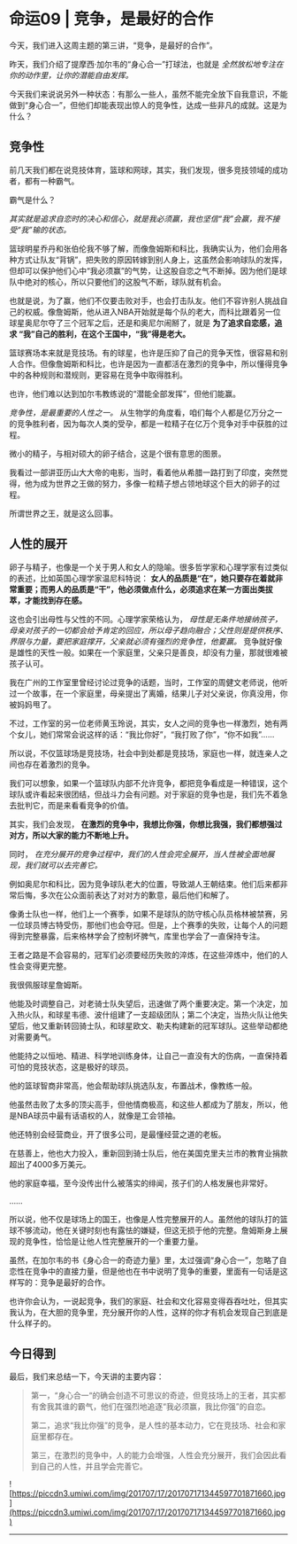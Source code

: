 # 命运09 | 竞争，是最好的合作

今天，我们进入这周主题的第三讲，“竞争，是最好的合作”。

昨天，我们介绍了提摩西·加尔韦的“身心合一”打球法，也就是 *全然放松地专注在你的动作里，让你的潜能自由发挥。*

今天我们来说说另外一种状态：有那么一些人，虽然不能完全放下自我意识，不能做到“身心合一”，但他们却能表现出惊人的竞争性，达成一些非凡的成就。这是为什么？

## 竞争性

前几天我们都在说竞技体育，篮球和网球，其实，我们发现，很多竞技领域的成功者，都有一种霸气。

霸气是什么？

 *其实就是追求自恋时的决心和信心，就是我必须赢，我也坚信“我”会赢，我不接受“我”输的状态。*

篮球明星乔丹和张伯伦我不够了解，而像詹姆斯和科比，我确实认为，他们会用各种方式让队友“背锅”，把失败的原因转嫁到别人身上，这虽然会影响球队的发挥，但却可以保护他们心中“我必须赢”的气势，让这股自恋之气不断掉。因为他们是球队中绝对的核心，所以只要他们的这股气不断，球队就有机会。

也就是说，为了赢，他们不仅要击败对手，也会打击队友。他们不容许别人挑战自己的权威。像詹姆斯，他从进入NBA开始就是每个队的老大，而科比跟着另一位球星奥尼尔夺了三个冠军之后，还是和奥尼尔闹掰了，就是 **为了追求自恋感，追求 “我”自己的胜利，在这个王国中，“我”得是老大。**

篮球赛场本来就是竞技场。有的球星，也许是压抑了自己的竞争天性，很容易和别人合作。但像詹姆斯和科比，也许是因为一直都活在激烈的竞争中，所以懂得竞争中的各种规则和潜规则，更容易在竞争中取得胜利。

也许，他们难以达到加尔韦教练说的“潜能全部发挥”，但他们能赢。

 *竞争性，是最重要的人性之一。* 从生物学的角度看，咱们每个人都是亿万分之一的竞争胜利者，因为每次人类的受孕，都是一粒精子在亿万个竞争对手中获胜的过程。

微小的精子，与相对硕大的卵子结合，这是个很有意思的图景。

我看过一部讲亚历山大大帝的电影，当时，看着他从希腊一路打到了印度，突然觉得，他为成为世界之王做的努力，多像一粒精子想占领地球这个巨大的卵子的过程。

所谓世界之王，就是这么回事。

## 人性的展开

卵子与精子，也像是一个关于男人和女人的隐喻。很多哲学家和心理学家有过类似的表述，比如英国心理学家温尼科特说： **女人的品质是“在”，她只要存在着就非常重要；而男人的品质是“干”，他必须做点什么，必须追求在某一方面出类拔萃，才能找到存在感。**

这也会引出母性与父性的不同。心理学家荣格认为， *母性是无条件地接纳孩子，母亲对孩子的一切都会给予肯定的回应，所以母子趋向融合；父性则是提供秩序、界限与力量，要把家庭撑开，父亲就必须有强烈的竞争性，他要赢。* 竞争就好像是雄性的天性一般。如果在一个家庭里，父亲只是善良，却没有力量，那就很难被孩子认可。

我在广州的工作室里曾经讨论过竞争的话题，当时，工作室的周健文老师说，他听过一个故事，在一个家庭里，母亲提出了离婚，结果儿子对父亲说，你真没用，你被妈妈甩了。

不过，工作室的另一位老师黄玉玲说，其实，女人之间的竞争也一样激烈，她有两个女儿，她们常常会说这样的话：“我比你好”，“我打败了你”，“你不如我”……

所以说，不仅篮球场是竞技场，社会中到处都是竞技场，家庭也一样，就连亲人之间也存在着激烈的竞争。

我们可以想象，如果一个篮球队内部不允许竞争，都把竞争看成是一种错误，这个球队或许看起来很团结，但战斗力会有问题。对于家庭的竞争也是，我们先不着急去批判它，而是来看看竞争的价值。

其实，我们会发现， **在激烈的竞争中，我想比你强，你想比我强，我们都想强过对方，所以大家的能力不断地上升。**

同时， *在充分展开的竞争过程中，我们的人性会完全展开，当人性被全面地展现，我们就可以去完善它。*

例如奥尼尔和科比，因为竞争球队老大的位置，导致湖人王朝结束。他们后来都非常后悔，多次在公众面前表达了对对方的歉意，最后他们和解了。

像勇士队也一样，他们上一个赛季，如果不是球队的防守核心队员格林被禁赛，另一位球员博古特受伤，那他们也会夺冠。但是，上个赛季的失败，让每个人的问题得到完整暴露，后来格林学会了控制坏脾气，库里也学会了一直保持专注。

王者之路是不会容易的，冠军们必须要经历失败的淬炼，在这些淬炼中，他们的人性会变得更完整。

我很佩服球星詹姆斯。

他能及时调整自己，对老骑士队失望后，迅速做了两个重要决定。第一个决定，加入热火队，和球星韦德、波什组建了一支超级团队；第二个决定，当热火队让他失望后，他又重新转回骑士队，和球星欧文、勒夫构建新的冠军球队。这些举动都绝对需要勇气。

他能持之以恒地、精进、科学地训练身体，让自己一直没有大的伤病，一直保持着可怕的竞技状态，这是极好的球员。

他的篮球智商非常高，他会帮助球队挑选队友，布置战术，像教练一般。

他虽然击败了太多的顶尖高手，但他情商极高，和这些人都成为了朋友，所以，他是NBA球员中最有话语权的人，就像是工会领袖。

他还特别会经营商业，开了很多公司，是最懂经营之道的老板。

在慈善上，他也大力投入，重新回到骑士队后，他在美国克里夫兰市的教育业捐款超出了4000多万美元。

他的家庭幸福，至今没传出什么被落实的绯闻，孩子们的人格发展也非常好。

……

所以说，他不仅是球场上的国王，也像是人性完整展开的人。虽然他的球队打的篮球不够流动，他在关键时刻也有露怯的嫌疑，但这无损于他的完整。詹姆斯身上展现的竞争性，恰恰是让他人性完整展开的一个重要力量。 

虽然，在加尔韦的书《身心合一的奇迹力量》里，太过强调“身心合一”，忽略了自恋性在竞争中的直接力量，但是他也在书中说明了竞争的重要，里面有一句话是这样写的：竞争是最好的合作。

也许你会认为，一说起竞争，我们的家庭、社会和文化容易变得吞吞吐吐，但其实我认为，在大胆的竞争里，充分展开你的人性，这样的你才有机会发现自己到底是什么样子的。

## 今日得到

最后，我们来总结一下，今天讲的主要内容：

> 第一，“身心合一“的确会创造不可思议的奇迹，但竞技场上的王者，其实都有舍我其谁的霸气，他们在强烈地追逐“我必须赢，我比你强”的自恋。
> 
> 
> 
> 第二，追求“我比你强”的竞争，是人性的基本动力，它在竞技场、社会和家庭里都存在。
> 
> 
> 
> 第三，在激烈的竞争中，人的能力会增强，人性会充分展开，我们会因此看到自己的人性，并且学会完善它。

![https://piccdn3.umiwi.com/img/201707/17/201707171344597701871660.jpg](https://piccdn3.umiwi.com/img/201707/17/201707171344597701871660.jpg)

---
